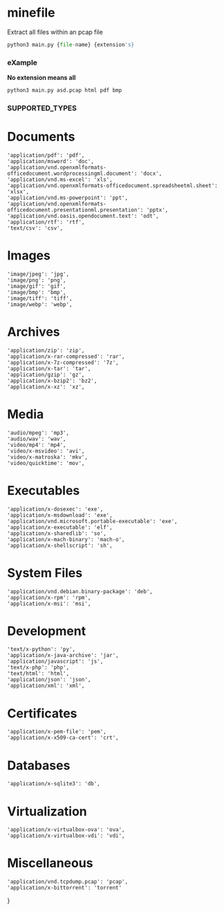 # minefile
Extract all files within an pcap file
```python
python3 main.py {file-name} {extension's} 
```

### eXample 
**No extension means all**
```bash
python3 main.py asd.pcap html pdf bmp
```


### SUPPORTED_TYPES
# Documents
    'application/pdf': 'pdf',
    'application/msword': 'doc',
    'application/vnd.openxmlformats-officedocument.wordprocessingml.document': 'docx',
    'application/vnd.ms-excel': 'xls',
    'application/vnd.openxmlformats-officedocument.spreadsheetml.sheet': 'xlsx',
    'application/vnd.ms-powerpoint': 'ppt',
    'application/vnd.openxmlformats-officedocument.presentationml.presentation': 'pptx',
    'application/vnd.oasis.opendocument.text': 'odt',
    'application/rtf': 'rtf',
    'text/csv': 'csv',
# Images
    'image/jpeg': 'jpg',
    'image/png': 'png',
    'image/gif': 'gif',
    'image/bmp': 'bmp',
    'image/tiff': 'tiff',
    'image/webp': 'webp',
    
# Archives
    'application/zip': 'zip',
    'application/x-rar-compressed': 'rar',
    'application/x-7z-compressed': '7z',
    'application/x-tar': 'tar',
    'application/gzip': 'gz',
    'application/x-bzip2': 'bz2',
    'application/x-xz': 'xz',
    
# Media
    'audio/mpeg': 'mp3',
    'audio/wav': 'wav',
    'video/mp4': 'mp4',
    'video/x-msvideo': 'avi',
    'video/x-matroska': 'mkv',
    'video/quicktime': 'mov',
    
# Executables
    'application/x-dosexec': 'exe',
    'application/x-msdownload': 'exe',
    'application/vnd.microsoft.portable-executable': 'exe',
    'application/x-executable': 'elf',
    'application/x-sharedlib': 'so',
    'application/x-mach-binary': 'mach-o',
    'application/x-shellscript': 'sh',
    
# System Files
    'application/vnd.debian.binary-package': 'deb',
    'application/x-rpm': 'rpm',
    'application/x-msi': 'msi',
    
# Development
    'text/x-python': 'py',
    'application/x-java-archive': 'jar',
    'application/javascript': 'js',
    'text/x-php': 'php',
    'text/html': 'html',
    'application/json': 'json',
    'application/xml': 'xml',
    
# Certificates
    'application/x-pem-file': 'pem',
    'application/x-x509-ca-cert': 'crt',
    
# Databases
    'application/x-sqlite3': 'db',
    
# Virtualization
    'application/x-virtualbox-ova': 'ova',
    'application/x-virtualbox-vdi': 'vdi',
    
# Miscellaneous
    'application/vnd.tcpdump.pcap': 'pcap',
    'application/x-bittorrent': 'torrent'
}
